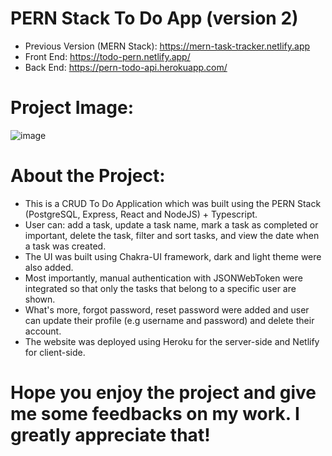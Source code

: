 # PERN Stack To Do App (version 2)

- Previous Version (MERN Stack): https://mern-task-tracker.netlify.app
- Front End: https://todo-pern.netlify.app/
- Back End: https://pern-todo-api.herokuapp.com/

# Project Image:
![image](https://user-images.githubusercontent.com/83436069/142997007-a0fffd44-6bdb-4310-9189-e601d7ae9a5e.png)

# About the Project:
- This is a CRUD To Do Application which was built using the PERN Stack (PostgreSQL, Express, React and NodeJS) + Typescript.
- User can: add a task, update a task name, mark a task as completed or important, delete the task, filter and sort tasks, and view the date when a task was created.
- The UI was built using Chakra-UI framework, dark and light theme were also added.
- Most importantly, manual authentication with JSONWebToken were integrated so that only the tasks that belong to a specific user are shown.
- What's more, forgot password, reset password were added and user can update their profile (e.g username and password) and delete their account.
- The website was deployed using Heroku for the server-side and Netlify for client-side.

# Hope you enjoy the project and give me some feedbacks on my work. I greatly appreciate that!
